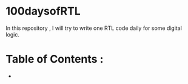 # 100daysofRTL
In this repository , I will try to write one RTL code daily for some digital logic.

# Table of Contents :
- 

